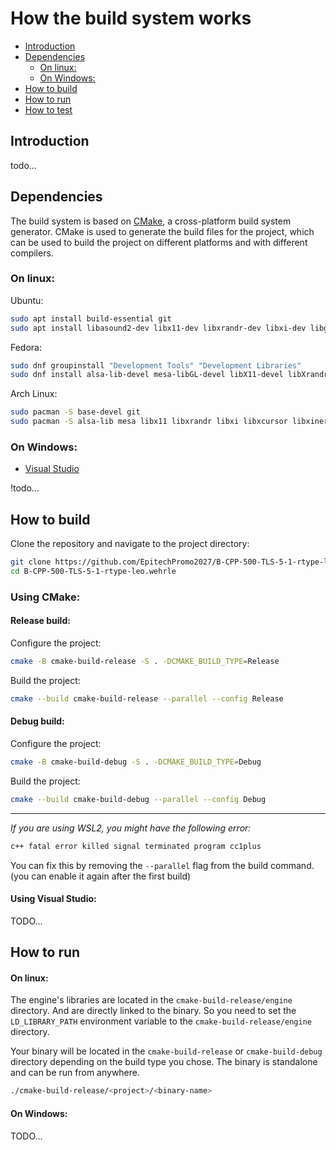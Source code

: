 
# How the build system works

- [Introduction](#introduction)
- [Dependencies](#dependencies)
    - [On linux:](#on-linux)
    - [On Windows:](#on-windows)
- [How to build](#how-to-build)
- [How to run](#how-to-run)
- [How to test](#how-to-test)

## Introduction

todo...

## Dependencies

The build system is based on [CMake](https://cmake.org/), a cross-platform build system generator. CMake is used to generate the build files for the project, which can be used to build the project on different platforms and with different compilers.

### On linux:


Ubuntu:
```bash
sudo apt install build-essential git
sudo apt install libasound2-dev libx11-dev libxrandr-dev libxi-dev libgl1-mesa-dev libglu1-mesa-dev libxcursor-dev libxinerama-dev libwayland-dev libxkbcommon-dev
```


Fedora:
```bash
sudo dnf groupinstall "Development Tools" "Development Libraries"
sudo dnf install alsa-lib-devel mesa-libGL-devel libX11-devel libXrandr-devel libXi-devel libXcursor-devel libXinerama-devel libatomic
```

Arch Linux:
```bash
sudo pacman -S base-devel git
sudo pacman -S alsa-lib mesa libx11 libxrandr libxi libxcursor libxinerama
```


### On Windows:

- [Visual Studio](https://visualstudio.microsoft.com/)

!todo...

## How to build

Clone the repository and navigate to the project directory:
```bash
git clone https://github.com/EpitechPromo2027/B-CPP-500-TLS-5-1-rtype-leo.wehrle.git
cd B-CPP-500-TLS-5-1-rtype-leo.wehrle
```


### Using CMake:

#### Release build:

Configure the project:
```bash
cmake -B cmake-build-release -S . -DCMAKE_BUILD_TYPE=Release
```

Build the project:
```bash
cmake --build cmake-build-release --parallel --config Release
```

#### Debug build:

Configure the project:
```bash
cmake -B cmake-build-debug -S . -DCMAKE_BUILD_TYPE=Debug
```

Build the project:
```bash
cmake --build cmake-build-debug --parallel --config Debug
```

-----
*If you are using WSL2, you might have the following error:*
```bash
c++ fatal error killed signal terminated program cc1plus
```
You can fix this by removing the `--parallel` flag from the build command. (you can enable it again after the first build)


#### Using Visual Studio:

TODO...

## How to run

#### On linux:

The engine's libraries are located in the `cmake-build-release/engine` directory. And are directly linked to the binary. So you need to set the `LD_LIBRARY_PATH` environment variable to the `cmake-build-release/engine` directory.

Your binary will be located in the `cmake-build-release` or `cmake-build-debug` directory depending on the build type you chose.
The binary is standalone and can be run from anywhere. 
```bash
./cmake-build-release/<project>/<binary-name>
```


#### On Windows:

TODO...